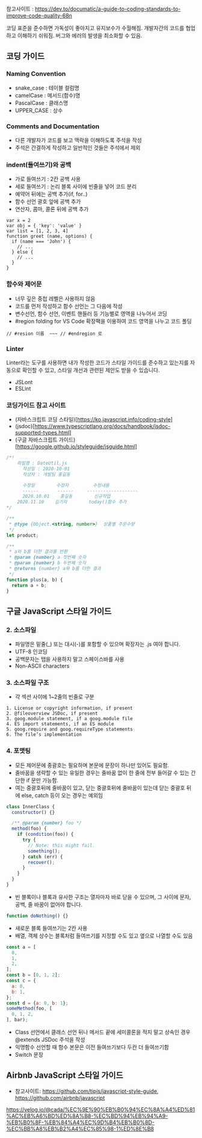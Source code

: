 참고사이트 : https://dev.to/documatic/a-guide-to-coding-standards-to-improve-code-quality-68n

코딩 표준을 준수하면 가독성이 좋아지고 유지보수가 수월해짐.
개발자간의 코드를 협업하고 이해하기 쉬워짐.
버그와 에러의 발생을 최소화할 수 있음.

## 코딩 가이드

### Naming Convention
- snake_case : 테이블 컬럼명
- camelCase : 메서드(함수)명
- PascalCase : 클래스명
- UPPER_CASE : 상수

### Comments and Documentation
- 다른 개발자가 코드를 보고 맥락을 이해하도록 주석을 작성
- 주석은 간결하게 작성하고 일반적인 것들은 주석에서 제외

### indent(들여쓰기)와 공백
- 가로 들여쓰기 : 2칸 공백 사용
- 세로 들여쓰기 : 논리 블록 사이에 빈줄을 넣어 코드 분리
- 예약어 뒤에는 공백 추가(if, for..)
- 함수 선언 괄호 앞에 공백 추가
- 연산자, 콤마, 콜론 뒤에 공백 추가

```
var x = 2
var obj = { 'key': 'value' } 
var list = [1, 2, 3, 4]
function greet (name, options) { 
  if (name === 'John') {
    // ...
  } else {
    // ...
  }
}

```

### 함수와 제어문
- 너무 깊은 중첩 레벨은 사용하지 않음
- 코드를 먼저 작성하고 함수 선언는 그 다음에 작성
- 변수선언, 함수 선언, 이벤트 핸들러 등 기능별로 영역을 나누어서 코딩
- #region folding for VS Code 확장팩을 이용하여 코드 영역을 나누고 코드 폴딩
```
// #resion 이름  ~~~ // #endregion 로 
```


### Linter
Linter라는 도구를 사용하면 내가 작성한 코드가 스타일 가이드를 준수하고 있는지를 자동으로 확인할 수 있고, 스타일 개선과 관련된 제안도 받을 수 있습니다.
- JSLont
- ESLint

### 코딩가이드 참고 사이트
- (자바스크립트 코딩 스타일)[https://ko.javascript.info/coding-style]
- (jsdoc)[https://www.typescriptlang.org/docs/handbook/jsdoc-supported-types.html]
- (구글 자바스크립트 가이드)[https://google.github.io/styleguide/jsguide.html]


```javascript
/*! 
    파일명 : DateUtil.js
	  작성일 : 2020-10-01   
	  작성자 : 개발팀 홍길동   

	  수정일        수정자         수정내용
	  ------       ------     -------------------
	  2020.10.01    홍길동        신규작업 
    2020.11.10    김기자        today()함수 추가
*/

/**
 * @type {Object.<string, number>}  상품별 주문수량
 */
let product;

/**
 * a와 b를 더한 결과를 반환
 * @param {number} a 첫번째 숫자
 * @param {number} b 두번째 숫자
 * @returns {number} a와 b를 더한 결과
 */
function plus(a, b) {
  return a + b;
}
```

## 구글 JavaScript 스타일 가이드

### 2. 소스파일
- 파일명은 밑줄(_) 또는 대시(-)를 포함할 수 있으며 확장자는 .js 여야 합니다.
- UTF-8 인코딩
- 공백문자는 탭을 사용하지 말고 스페이스바를 사용
- Non-ASCII characters

### 3. 소스파일 구조
- 각 섹션 사이에 1~2줄의 빈줄로 구분
```
1. License or copyright information, if present
2. @fileoverview JSDoc, if present
3. goog.module statement, if a goog.module file
4. ES import statements, if an ES module
5. goog.require and goog.requireType statements
6. The file’s implementation
```

### 4. 포맷팅
- 모든 제어문에 중괄호는 필요하며 본문에 문장이 하나만 있어도 필요함.
- 줄바꿈을 생략할 수 있는 유일한 경우는 줄바꿈 없이 한 줄에 전부 들어갈 수 있는 간단한 if 문만 가능함.
- 여는 중괄호뒤에 줄바꿈이 있고, 닫는 중괄호뒤에 줄바꿈이 있는데 닫는 중괄호 뒤에 else, catch 등이 오는 경우는 예외임
```javascript
class InnerClass {
  constructor() {}

  /** @param {number} foo */
  method(foo) {
    if (condition(foo)) {
      try {
        // Note: this might fail.
        something();
      } catch (err) {
        recover();
      }
    }
  }
}
```
- 빈 블록이나 블록과 유사한 구조는 열자마자 바로 닫을 수 있으며, 그 사이에 문자, 공백, 줄 바꿈이 없어야 합니다.
```javascript
function doNothing() {}
```
- 새로운 블록 들여쓰기는 2칸 사용
- 배열, 객체 상수는 블록처럼 들여쓰기를 지정할 수도 있고 옆으로 나열할 수도 있음
```javascript
const a = [
  0,
  1,
  2,
];
const b = [0, 1, 2];
const c = {
  a: 0,
  b: 1,
};
const d = {a: 0, b: 1};
someMethod(foo, [
  0, 1, 2,
], bar);
```
- Class 선언에서 클래스 선언 뒤나 메서드 끝에 세미콜론을 적지 말고 상속인 경우 @extends JSDoc 주석을 작성
- 익명함수 선언할 때 함수 본문은 이전 들여쓰기보다 두칸 더 들여쓰기함
- Switch 문장




## Airbnb JavaScript 스타일 가이드
- 참고사이트: https://github.com/tipjs/javascript-style-guide, https://github.com/airbnb/javascript

https://velog.io/@cada/%EC%9E%90%EB%B0%94%EC%8A%A4%ED%81%AC%EB%A6%BD%ED%8A%B8-%EC%BD%94%EB%94%A9-%EB%B0%8F-%EB%84%A4%EC%9D%B4%EB%B0%8D-%EC%BB%A8%EB%B2%A4%EC%85%98-1%ED%8E%B8
